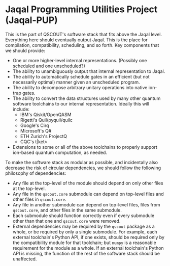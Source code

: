 # Jaqal Programming Utilities Project (Jaqal-PUP)
This is the part of QSCOUT's software stack that fits above the Jaqal level. Everything here should eventually output Jaqal. This is the place for compilation, compatibility, scheduling, and so forth.
Key components that we should provide:
* One or more higher-level internal representations. (Possibly one scheduled and one unscheduled?)
* The ability to unambiguously output that internal representation to Jaqal.
* The ability to automatically schedule gates in an efficient (but not necessarily optimal) manner given an unscheduled program.
* The ability to decompose arbitrary unitary operations into native ion-trap gates.
* The ability to convert the data structures used by many other quantum software toolchains to our internal representation. Ideally this will include:
    * IBM's Qiskit/OpenQASM
    * Rigetti's Quil/pyquil/quilc
    * Google's Cirq
    * Microsoft's Q#
    * ETH Zurich's ProjectQ
    * CQC's t|ket>
* Extensions to some or all of the above toolchains to properly support ion-based quantum computation, as needed.

To make the software stack as modular as possible, and incidentally also decrease the risk of circular dependencies, we should follow the following philosophy of dependencies:
* Any file at the top-level of the module should depend on only other files at the top-level.
* Any file in the `qscout.core` submodule can depend on top-level files and other files in `qscout.core`.
* Any file in another submodule can depend on top-level files, files from `qscout.core`, and other files in the same submodule.
* Each submodule should function correctly even if every submodule other than that one and `qscout.core` were removed.
* External dependencies may be required by the `qscout` package as a whole, or be required by only a single submodule.
For example, each external toolchain's Python API, if one exists, should be required only by the compatibility module for that toolchain; but `numpy` is a reasonable requirement for the module as a whole.
If an external toolchain's Python API is missing, the function of the rest of the software stack should be unaffected.